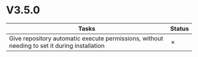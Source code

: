 # V3.5.0

| Tasks | Status |
| ----- | ------ |
| Give repository automatic execute permissions, without needing to set it during installation | &cross; |
